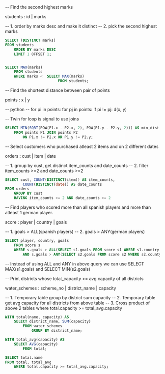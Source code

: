 -- Find the second highest marks

students : id | marks

-- 1. order by marks desc and make it distinct
-- 2. pick the second highest marks

```sql
SELECT (DISTINCT marks)
FROM students
    ORDER BY marks DESC
    LIMIT 1 OFFSET 1;
```

```sql

SELECT MAX(marks)
    FROM students
    WHERE marks <  SELECT MAX(marks)
                        FROM students;
```

-- Find the shortest distance between pair of points

points : x | y

-- python
-- for pi in points:
        for pj in points:
            if pi != pj:
                d(x, y)

-- Twin for loop is signal to use joins

```sql
SELECT MIN(SQRT(POW(P1.x - P2.x, 2), POW(P1.y - P2.y, 2))) AS min_dist
    FROM points P1 JOIN points P2
        ON P1.x != P2.x OR P1.y != P2.y;
```

-- Select customers who purchased atleast 2 items and on 2 different dates

orders : cust | item | date

-- 1. group by cust, get distinct item_counts and date_counts
-- 2. filter item_counts >=2 and date_counts >=2

```sql
SELECT cust, COUNT(DISTINCT(item)) AS item_counts,
        COUNT(DISTINCT(date)) AS date_counts
FROM orders
    GROUP BY cust
    HAVING item_counts >= 2 AND date_counts >= 2
```

-- Find players who scored more than all spanish players and more than atleast 1 german player.

score : player | country | goals

-- 1. goals > ALL(spanish players)
-- 2. goals > ANY(german players)

```sql
SELECT player, country, goals 
    FROM score s
    WHERE s.goals > ALL(SELECT s1.goals FROM score s1 WHERE s1.country = 'Spain')
        AND s.goals > ANY(SELECT s2.goals FROM score s2 WHERE s2.county = 'Germany');
```

-- Instead of using ALL and ANY in above query we can use SELECT MAX(s1.goals) and SELECT MIN(s2.goals)


-- Print districts whose total_capacity >= avg capacity of all districts

water_schemes : scheme_no | district_name | capacity

-- 1. Temporary table group by district sum capacity
-- 2. Temporary table get avg capacity for all districts from above table
-- 3. Cross product of above 2 tables where total.capacity >= total_avg.capacity

```sql
WITH total(name, capacity) AS
    SELECT district_name, SUM(capacity)
        FROM water_schemes
            GROUP BY district_name;

WITH total_avg(capacity) AS
    SELECT AVG(capacity)
        FROM total;

SELECT total.name
FROM total, total_avg
    WHERE total.capacity >= total_avg.capacity;
```